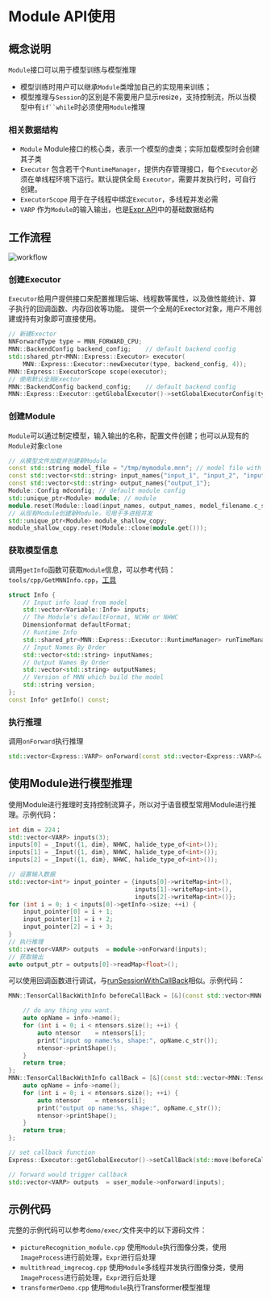 # Module API使用
## 概念说明
`Module`接口可以用于模型训练与模型推理
- 模型训练时用户可以继承`Module`类增加自己的实现用来训练；
- 模型推理与`Session`的区别是不需要用户显示resize，支持控制流，所以当模型中有`if``while`时必须使用`Module`推理
### 相关数据结构
- `Module` Module接口的核心类，表示一个模型的虚类；实际加载模型时会创建其子类
- `Executor` 包含若干个`RuntimeManager`，提供内存管理接口，每个`Executor`必须在单线程环境下运行。默认提供全局 `Executor`，需要并发执行时，可自行创建。
- `ExecutorScope`  用于在子线程中绑定`Executor`，多线程并发必需
- `VARP` 作为`Module`的输入输出，也是[Expr API](expr.md)中的基础数据结构

## 工作流程
![workflow](../_static/images/inference/Matrix.png)
### 创建Executor
`Executor`给用户提供接口来配置推理后端、线程数等属性，以及做性能统计、算子执行的回调函数、内存回收等功能。 提供一个全局的Exector对象，用户不用创建或持有对象即可直接使用。
```cpp
// 新建Exector
NNForwardType type = MNN_FORWARD_CPU;
MNN::BackendConfig backend_config;    // default backend config 
std::shared_ptr<MNN::Express::Executor> executor(
    MNN::Express::Executor::newExecutor(type, backend_config, 4));
MNN::Express::ExecutorScope scope(executor);
// 使用默认全局Exector
MNN::BackendConfig backend_config;    // default backend config 
MNN::Express::Executor::getGlobalExecutor()->setGlobalExecutorConfig(type, backend_config, 4);
``` 
### 创建Module
`Module`可以通过制定模型，输入输出的名称，配置文件创建；也可以从现有的`Module`对象`clone`
```cpp
// 从模型文件加载并创建新Module
const std::string model_file = "/tmp/mymodule.mnn"; // model file with path
const std::vector<std::string> input_names{"input_1", "input_2", "input_3"};
const std::vector<std::string> output_names{"output_1"};
Module::Config mdconfig; // default module config
std::unique_ptr<Module> module; // module 
module.reset(Module::load(input_names, output_names, model_filename.c_str(), &mdconfig));
// 从现有Module创建新Module，可用于多进程并发
std::unique_ptr<Module> module_shallow_copy;
module_shallow_copy.reset(Module::clone(module.get()));
```
### 获取模型信息
调用`getInfo`函数可获取`Module`信息，可以参考代码：`tools/cpp/GetMNNInfo.cpp`，[工具](../tools/test.html#getmnninfo)
```cpp
struct Info {
    // Input info load from model
    std::vector<Variable::Info> inputs;
    // The Module's defaultFormat, NCHW or NHWC
    Dimensionformat defaultFormat;
    // Runtime Info
    std::shared_ptr<MNN::Express::Executor::RuntimeManager> runTimeManager;
    // Input Names By Order
    std::vector<std::string> inputNames;
    // Output Names By Order
    std::vector<std::string> outputNames;
    // Version of MNN which build the model
    std::string version;
};
const Info* getInfo() const;
```
### 执行推理
调用`onForward`执行推理
```cpp
std::vector<Express::VARP> onForward(const std::vector<Express::VARP>& inputs);
```

## 使用Module进行模型推理
使用Module进行推理时支持控制流算子，所以对于语音模型常用Module进行推理。示例代码：

```cpp
int dim = 224；
std::vector<VARP> inputs(3);
inputs[0] = _Input({1, dim}, NHWC, halide_type_of<int>());
inputs[1] = _Input({1, dim}, NHWC, halide_type_of<int>());
inputs[2] = _Input({1, dim}, NHWC, halide_type_of<int>());

// 设置输入数据
std::vector<int*> input_pointer = {inputs[0]->writeMap<int>(),
                                   inputs[1]->writeMap<int>(),
                                   inputs[2]->writeMap<int>()};
for (int i = 0; i < inputs[0]->getInfo->size; ++i) {
    input_pointer[0] = i + 1;
    input_pointer[1] = i + 2;
    input_pointer[2] = i + 3;
}
// 执行推理
std::vector<VARP> outputs  = module->onForward(inputs);
// 获取输出
auto output_ptr = outputs[0]->readMap<float>();
```

可以使用回调函数进行调试，与[runSessionWithCallBack](session.html#id19)相似。示例代码：
```cpp
MNN::TensorCallBackWithInfo beforeCallBack = [&](const std::vector<MNN::Tensor*>& ntensors, const OperatorInfo* info) {

    // do any thing you want.
    auto opName = info->name();
    for (int i = 0; i < ntensors.size(); ++i) {
        auto ntensor    = ntensors[i];
        print("input op name:%s, shape:", opName.c_str());
        ntensor->printShape();
    }
    return true;
};
MNN::TensorCallBackWithInfo callBack = [&](const std::vector<MNN::Tensor*>& ntensors,  const OperatorInfo* info) {
    auto opName = info->name();
    for (int i = 0; i < ntensors.size(); ++i) {
        auto ntensor    = ntensors[i];
        print("output op name:%s, shape:", opName.c_str());
        ntensor->printShape();
    }
    return true;
};

// set callback function
Express::Executor::getGlobalExecutor()->setCallBack(std::move(beforeCallBack), std::move(callBack));

// forward would trigger callback
std::vector<VARP> outputs  = user_module->onForward(inputs);
```

## 示例代码
完整的示例代码可以参考`demo/exec/`文件夹中的以下源码文件：
- `pictureRecognition_module.cpp` 使用`Module`执行图像分类，使用`ImageProcess`进行前处理，`Expr`进行后处理
- `multithread_imgrecog.cpp` 使用`Module`多线程并发执行图像分类，使用`ImageProcess`进行前处理，`Expr`进行后处理
- `transformerDemo.cpp` 使用`Module`执行Transformer模型推理